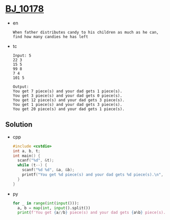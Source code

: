 # [BJ_10178](https://acmicpc.net/problem/10178)

* en

  ```en
  When father distributes candy to his children as much as he can, find how many candies he has left
  ```

* tc

  ```tc
  Input: 5
  22 3
  15 5
  99 8
  7 4
  101 5

  Output:
  You get 7 piece(s) and your dad gets 1 piece(s).
  You get 3 piece(s) and your dad gets 0 piece(s).
  You get 12 piece(s) and your dad gets 3 piece(s).
  You get 1 piece(s) and your dad gets 3 piece(s).
  You get 20 piece(s) and your dad gets 1 piece(s).
  ```

## Solution

* cpp

  ```cpp
  #include <cstdio>
  int a, b, t;
  int main() {
    scanf("%d", &t);
    while (t--) {
      scanf("%d %d", &a, &b);
      printf("You get %d piece(s) and your dad gets %d piece(s).\n", a / b, a % b);
    }
  }
  ```

* py

  ```py
  for _ in range(int(input())):
    a, b = map(int, input().split())
    print(f'You get {a//b} piece(s) and your dad gets {a%b} piece(s).')
  ```
